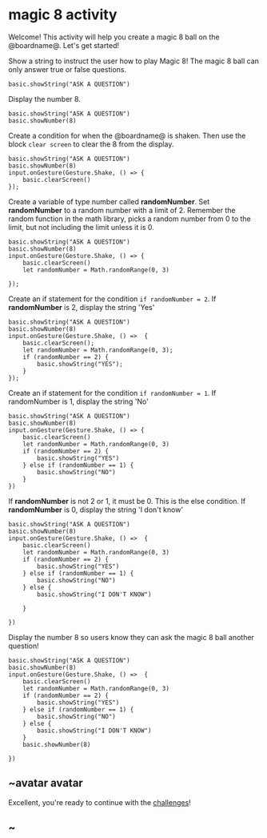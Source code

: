 # magic 8 activity

Welcome! This activity will help you create a magic 8 ball on the @boardname@. Let's get started!

Show a string to instruct the user how to play Magic 8! The magic 8 ball can only answer true or false questions.


```blocks
basic.showString("ASK A QUESTION")
```

Display the number 8.


```blocks
basic.showString("ASK A QUESTION")
basic.showNumber(8)
```

Create a condition for when the @boardname@ is shaken. Then use the block `clear screen` to clear the 8 from the display.

```blocks
basic.showString("ASK A QUESTION")
basic.showNumber(8)
input.onGesture(Gesture.Shake, () => {
    basic.clearScreen()
});
```

Create a variable of type number called **randomNumber**. Set **randomNumber** to a random number with a limit of 2. Remember the random function in the math library, picks a random number from 0 to the limit, but not including the limit unless it is 0.

```blocks
basic.showString("ASK A QUESTION")
basic.showNumber(8)
input.onGesture(Gesture.Shake, () => {
    basic.clearScreen()
    let randomNumber = Math.randomRange(0, 3)

});
```

Create an if statement for the condition `if randomNumber = 2`. If **randomNumber** is 2, display the string 'Yes'


```blocks
basic.showString("ASK A QUESTION")
basic.showNumber(8)
input.onGesture(Gesture.Shake, () =>  {
    basic.clearScreen();
    let randomNumber = Math.randomRange(0, 3);
    if (randomNumber == 2) {
        basic.showString("YES");
    }
});

```


Create an if statement for the condition `if randomNumber = 1`. If randomNumber is 1, display the string 'No'

```blocks
basic.showString("ASK A QUESTION")
basic.showNumber(8)
input.onGesture(Gesture.Shake, () => {
    basic.clearScreen()
    let randomNumber = Math.randomRange(0, 3)
    if (randomNumber == 2) {
        basic.showString("YES")
    } else if (randomNumber == 1) {
        basic.showString("NO")
    }
})
```

If **randomNumber** is not 2 or 1, it must be 0. This is the else condition. If **randomNumber** is 0, display the string 'I don't know'

```blocks
basic.showString("ASK A QUESTION")
basic.showNumber(8)
input.onGesture(Gesture.Shake, () =>  {
    basic.clearScreen()
    let randomNumber = Math.randomRange(0, 3)
    if (randomNumber == 2) {
        basic.showString("YES")
    } else if (randomNumber == 1) {
        basic.showString("NO")
    } else {
        basic.showString("I DON'T KNOW")

    }

})
```


Display the number 8 so users know they can ask the magic 8 ball another question!


```blocks
basic.showString("ASK A QUESTION")
basic.showNumber(8)
input.onGesture(Gesture.Shake, () =>  {
    basic.clearScreen()
    let randomNumber = Math.randomRange(0, 3)
    if (randomNumber == 2) {
        basic.showString("YES")
    } else if (randomNumber == 1) {
        basic.showString("NO")
    } else {
        basic.showString("I DON'T KNOW")
    }
    basic.showNumber(8)

})
```

## ~avatar avatar

Excellent, you're ready to continue with the [challenges](/lessons/magic-8/challenges)!

## ~

